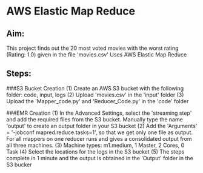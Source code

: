 AWS Elastic Map Reduce
=======================

Aim:
----
This project finds out the 20 most voted movies with the worst rating (Rating: 1.0) given in the file 'movies.csv'
Uses AWS Elastic Map Reduce 

Steps: 
------
###S3 Bucket Creation
(1) Create an AWS S3 bucket with the following folder: code, input, logs
(2) Upload 'movies.csv' in the 'input' folder 
(3) Upload the 'Mapper_code.py' and 'Reducer_Code.py' in the 'code' folder


###EMR Creation
(1) In the Advanced Settings, select the 'streaming step' and add the required files from the S3 bucket. Manually type the name 'output' to create an output folder in your S3 bucket 
(2) Add the 'Arguments' = '-jobconf mapred.reduce.tasks=1', so that we get only one file as output. For all mappers on one reducer runs and gives a consolidated output from all three machines. 
(3) Machine types: m1.medium, 1 Master, 2 Cores, 0 Task
(4) Select the locations for the logs in the S3 bucket
(5) The steps complete in 1 minute and the output is obtained in the 'Output' folder in the S3 bucker
	